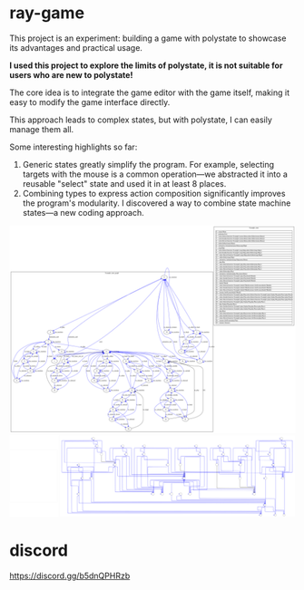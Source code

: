 # ray-game
This project is an experiment: building a game with polystate to showcase its advantages and practical usage.

**I used this project to explore the limits of polystate, it is not suitable for users who are new to polystate!**


The core idea is to integrate the game editor with the game itself, making it easy to modify the game interface directly.

This approach leads to complex states, but with polystate, I can easily manage them all.

Some interesting highlights so far:
1. Generic states greatly simplify the program. For example, selecting targets with the mouse is a common operation—we abstracted it into a reusable "select" state and used it in at least 8 places.
2. Combining types to express action composition significantly improves the program's modularity. I discovered a way to combine state machine states—a new coding approach.


![dot_graph](data/graph.svg)
![mermaid_graph](data/mermaid_graph.svg)

# discord
https://discord.gg/b5dnQPHRzb
